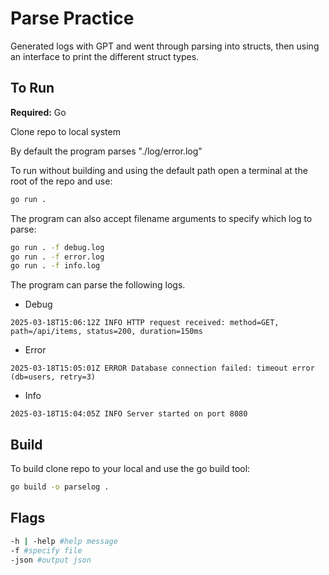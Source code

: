 # Parse Practice
Generated logs with GPT and went through parsing into structs, then using an interface to print the different struct types.

## To Run
**Required:** Go

Clone repo to local system

By default the program parses "./log/error.log"

To run without building and using the  default path open a terminal at the root of the repo and use:
```bash
go run . 
```
The program can also accept filename arguments to specify which log to parse:
```bash
go run . -f debug.log
go run . -f error.log
go run . -f info.log
```
The program can parse the following logs.

* Debug
```
2025-03-18T15:06:12Z INFO HTTP request received: method=GET, path=/api/items, status=200, duration=150ms
```
* Error
```
2025-03-18T15:05:01Z ERROR Database connection failed: timeout error (db=users, retry=3)
```
* Info
```
2025-03-18T15:04:05Z INFO Server started on port 8080
```

## Build

To build clone repo to your local and use the go build tool:

```bash
go build -o parselog .
```

## Flags

```bash
-h | -help #help message
-f #specify file
-json #output json
